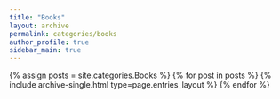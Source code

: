 ```yaml
---
title: "Books"
layout: archive
permalink: categories/books
author_profile: true
sidebar_main: true
---
```



{% assign posts = site.categories.Books %}
{% for post in posts %} {% include archive-single.html type=page.entries_layout %} {% endfor %}